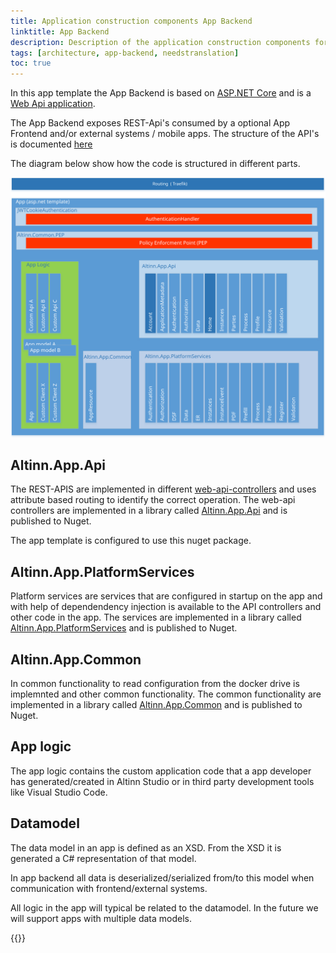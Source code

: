 ```yaml
---
title: Application construction components App Backend
linktitle: App Backend
description: Description of the application construction components for App Backend 
tags: [architecture, app-backend, needstranslation]
toc: true
---
```


In this app template the App Backend is based on [ASP.NET Core](https://docs.microsoft.com/en-us/aspnet/core/) and is 
a [Web Api application](https://docs.microsoft.com/en-us/aspnet/core/web-api/).

The App Backend exposes REST-Api's consumed by a optional App Frontend and/or external systems / mobile apps.
The structure of the API's is documented [here](/altinn-api/)

The diagram below show how the code is structured in different parts. 

!["App backend diagram"](app_backend_application_architecture.svg "App backend")

## Altinn.App.Api
The REST-APIS are implemented in different [web-api-controllers](https://docs.microsoft.com/en-us/aspnet/core/web-api/) and uses attribute based routing to identify the correct
operation. The web-api controllers are implemented in a library called [Altinn.App.Api](https://www.nuget.org/packages/Altinn.App.Api) and is published to Nuget. 

The app template is configured to use this nuget package. 

## Altinn.App.PlatformServices
Platform services are services that are configured in startup on the app and with help of dependendency injection is available to 
the API controllers and other code in the app. The services are implemented in
a library called [Altinn.App.PlatformServices](https://www.nuget.org/packages/Altinn.App.PlatformServices) and is published to Nuget. 

## Altinn.App.Common
In common functionality to read configuration from the docker drive is implemnted and other
common functionality.  The common functionality are implemented in a library
called [Altinn.App.Common](https://www.nuget.org/packages/Altinn.App.Common) and is published to Nuget. 

## App logic
The app logic contains the custom application code that a app developer has generated/created in Altinn Studio or
in third party development tools like Visual Studio Code. 

## Datamodel
The data model in an app is defined as an XSD. From the XSD it is generated a C# representation of that model.

In app backend all data is deserialized/serialized from/to this model when communication with frontend/external systems.

All logic in the app will typical be related to the datamodel.
In the future we will support apps with multiple data models.


{{<children />}}